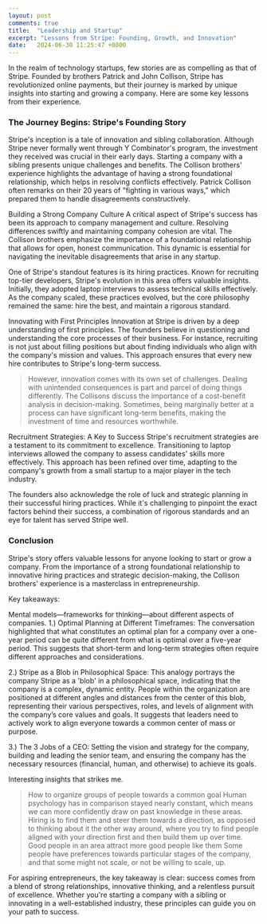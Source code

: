 ```yaml
---
layout: post
comments: true
title:  "Leadership and Startup"
excerpt: "Lessons from Stripe: Founding, Growth, and Innovation"
date:   2024-06-30 11:25:47 +0800
---
```


In the realm of technology startups, few stories are as compelling as that of Stripe. Founded by brothers Patrick and John Collison, Stripe has revolutionized online payments, but their journey is marked by unique insights into starting and growing a company. Here are some key lessons from their experience.

### The Journey Begins: Stripe's Founding Story

Stripe's inception is a tale of innovation and sibling collaboration. Although Stripe never formally went through Y Combinator's program, the investment they received was crucial in their early days. Starting a company with a sibling presents unique challenges and benefits. The Collison brothers' experience highlights the advantage of having a strong foundational relationship, which helps in resolving conflicts effectively. Patrick Collison often remarks on their 20 years of "fighting in various ways," which prepared them to handle disagreements constructively.

Building a Strong Company Culture
A critical aspect of Stripe's success has been its approach to company management and culture. Resolving differences swiftly and maintaining company cohesion are vital. The Collison brothers emphasize the importance of a foundational relationship that allows for open, honest communication. This dynamic is essential for navigating the inevitable disagreements that arise in any startup.

One of Stripe's standout features is its hiring practices. Known for recruiting top-tier developers, Stripe's evolution in this area offers valuable insights. Initially, they adopted laptop interviews to assess technical skills effectively. As the company scaled, these practices evolved, but the core philosophy remained the same: hire the best, and maintain a rigorous standard.

Innovating with First Principles
Innovation at Stripe is driven by a deep understanding of first principles. The founders believe in questioning and understanding the core processes of their business. For instance, recruiting is not just about filling positions but about finding individuals who align with the company's mission and values. This approach ensures that every new hire contributes to Stripe's long-term success.

>However, innovation comes with its own set of challenges. Dealing with unintended consequences is part and parcel of doing things differently. The Collisons discuss the importance of a cost-benefit analysis in decision-making. Sometimes, being marginally better at a process can have significant long-term benefits, making the investment of time and resources worthwhile.

Recruitment Strategies: A Key to Success
Stripe's recruitment strategies are a testament to its commitment to excellence. Transitioning to laptop interviews allowed the company to assess candidates' skills more effectively. This approach has been refined over time, adapting to the company's growth from a small startup to a major player in the tech industry.

The founders also acknowledge the role of luck and strategic planning in their successful hiring practices. While it's challenging to pinpoint the exact factors behind their success, a combination of rigorous standards and an eye for talent has served Stripe well.

### Conclusion

Stripe's story offers valuable lessons for anyone looking to start or grow a company. From the importance of a strong foundational relationship to innovative hiring practices and strategic decision-making, the Collison brothers' experience is a masterclass in entrepreneurship.

Key takeaways:

Mental models—frameworks for thinking—about different aspects of companies.
1.) Optimal Planning at Different Timeframes: The conversation highlighted that what constitutes an optimal plan for a company over a one-year period can be quite different from what is optimal over a five-year period. This suggests that short-term and long-term strategies often require different approaches and considerations.

2.) Stripe as a Blob in Philosophical Space: This analogy portrays the company Stripe as a 'blob' in a philosophical space, indicating that the company is a complex, dynamic entity. People within the organization are positioned at different angles and distances from the center of this blob, representing their various perspectives, roles, and levels of alignment with the company’s core values and goals. It suggests that leaders need to actively work to align everyone towards a common center of mass or purpose.

3.) The 3 Jobs of a CEO: Setting the vision and strategy for the company, building and leading the senior team, and ensuring the company has the necessary resources (financial, human, and otherwise) to achieve its goals.

Interesting insights that strikes me.
> How to organize groups of people towards a common goal
> Human psychology has in comparison stayed nearly constant, which means we can more confidently draw on past knowledge in these areas.
> Hiring is to find them and steer them towards a direction, as opposed to thinking about it the other way around, where you try to find people aligned with your direction first and then build them up over time.
> Good people in an area attract more good people like them
> Some people have preferences towards particular stages of the company, and that some might not scale, or not be willing to scale, up.


For aspiring entrepreneurs, the key takeaway is clear: success comes from a blend of strong relationships, innovative thinking, and a relentless pursuit of excellence. Whether you're starting a company with a sibling or innovating in a well-established industry, these principles can guide you on your path to success.
